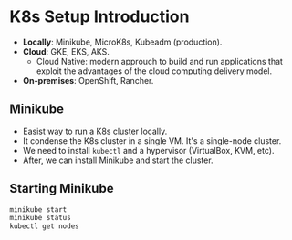 # K8s Setup Introduction

- **Locally**: Minikube, MicroK8s, Kubeadm (production).
- **Cloud**: GKE, EKS, AKS.
  - Cloud Native: modern approuch to build and run applications that exploit the advantages of the cloud computing delivery model.
- **On-premises**: OpenShift, Rancher.

## Minikube

- Easist way to run a K8s cluster locally.
- It condense the K8s cluster in a single VM. It's a single-node cluster.
- We need to install `kubectl` and a hypervisor (VirtualBox, KVM, etc).
- After, we can install Minikube and start the cluster.

## Starting Minikube

```bash
minikube start
minikube status
kubectl get nodes
```
